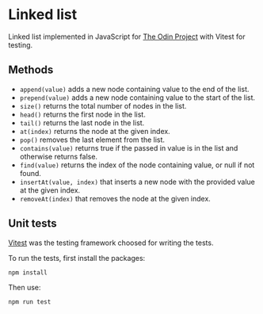 # Linked list
 Linked list implemented in JavaScript for [The Odin Project](https://www.theodinproject.com/lessons/javascript-linked-lists) with Vitest for testing.

## Methods
- `append(value)` adds a new node containing value to the end of the list.
- `prepend(value)` adds a new node containing value to the start of the list.
- `size()` returns the total number of nodes in the list.
- `head()` returns the first node in the list.
- `tail()` returns the last node in the list.
- `at(index)` returns the node at the given index.
- `pop()` removes the last element from the list.
- `contains(value)` returns true if the passed in value is in the list and otherwise returns false.
- `find(value)` returns the index of the node containing value, or null if not found.
- `insertAt(value, index)` that inserts a new node with the provided value at the given index.
- `removeAt(index)` that removes the node at the given index.

## Unit tests
[Vitest](https://github.com/vitest-dev/vitest) was the testing framework choosed for writing the tests.

To run the tests, first install the packages:
```
npm install
```
Then use:
```
npm run test
```